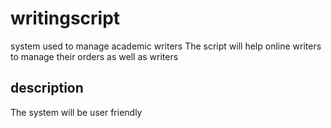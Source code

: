 # writingscript
system used to manage academic writers
The script will help online writers to manage their orders as well as writers
## description 
The system will be user friendly 